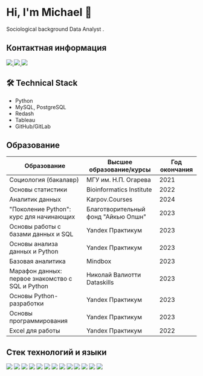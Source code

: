 # Hi, I'm Michael 👋
Sociological background Data Analyst .

## Контактная информация
<p align='left'>
   <a href="https://t.me/Meursaul">
       <img src="https://img.shields.io/badge/Telegram-2CA5E0?style=for-the-badge&logo=telegram&logoColor=white"/>
   </a>
   <a href="mailto:podmarevmihalm@gmail.com">
       <img src="https://img.shields.io/badge/Email-D14836?style=for-the-badge&logo=gmail&logoColor=white"/>
   </a>
   <a href="https://spb.hh.ru/resume/025aeeeeff0c4e290b0039ed1f4333564d3768">
       <img src="https://img.shields.io/badge/HeadHunter-990000?style=for-the-badge&logo=hh&logoColor=white"/>
   </a>
</p>

## 🛠 Technical Stack
*   Python
*   MySQL, PostgreSQL
*   Redash
*   Tableau
*   GitHub/GitLab

  ## Образование

| Образование | Высшее образование/курсы | Год окончания |
|-------------|---------------------------|---------------|
| Социология (бакалавр) | МГУ им. Н.П. Огарева | 2021 |
| Основы статистики | Bioinformatics Institute | 2022 |
| Аналитик данных | Karpov.Courses | 2024 |
| "Поколение Python": курс для начинающих | Благотворительный фонд "Айкью Опшн" | 2023 |
| Основы работы с базами данных и SQL | Yandex Практикум | 2023 |
| Основы анализа данных и Python | Yandex Практикум | 2023 |
| Базовая аналитика | Mindbox | 2023 |
| Марафон данных: первое знакомство с SQL и Python | Николай Валиотти Dataskills | 2023 |
| Основы Python-разработки | Yandex Практикум | 2023 |
| Основы программирования | Yandex Практикум | 2023 |
| Excel для работы | Yandex Практикум | 2022 |

## Стек технологий и языки

<p align='left'>
   <img src="https://img.shields.io/badge/Python-3776AB?style=for-the-badge&logo=python&logoColor=white"/>
   <img src="https://img.shields.io/badge/Jupyter-F37626?style=for-the-badge&logo=jupyter&logoColor=white"/>
   <img src="https://img.shields.io/badge/Clickhouse-FCC624?style=for-the-badge&logo=clickhouse&logoColor=white"/>
   <img src="https://img.shields.io/badge/PostgreSQL-336791?style=for-the-badge&logo=postgresql&logoColor=white"/>
   <img src="https://img.shields.io/badge/MySQL-4479A1?style=for-the-badge&logo=mysql&logoColor=white"/>
   <img src="https://img.shields.io/badge/SQL-4479A1?style=for-the-badge&logo=amazon-dynamodb&logoColor=white"/>
   <img src="https://img.shields.io/badge/Redash-F80000?style=for-the-badge&logo=redash&logoColor=white"/>
   <img src="https://img.shields.io/badge/Tabix-FF6F00?style=for-the-badge&logo=tabix&logoColor=white"/>
   <img src="https://img.shields.io/badge/Excel-217346?style=for-the-badge&logo=microsoft-excel&logoColor=white"/>
   <img src="https://img.shields.io/badge/GIT-F05032?style=for-the-badge&logo=git&logoColor=white"/>
   <img src="https://img.shields.io/badge/Airflow-017CEE?style=for-the-badge&logo=apache-airflow&logoColor=white"/>
   <img src="https://img.shields.io/badge/Tableau-E97627?style=for-the-badge&logo=tableau&logoColor=white"/>
   <img src="https://img.shields.io/badge/English-0077B5?style=for-the-badge&logo=english&logoColor=white"/>
</p>


   </a>
</div>
